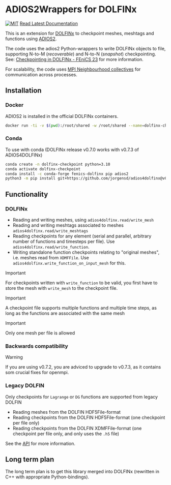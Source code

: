 # ADIOS2Wrappers for DOLFINx

[![MIT](https://img.shields.io/github/license/jorgensd/adios4dolfinx)](LICENSE)
[Read Latest Documentation](https://jsdokken.com/adios4dolfinx/)

This is an extension for [DOLFINx](https://github.com/FEniCS/dolfinx/) to checkpoint meshes, meshtags and functions using [ADIOS2](https://adios2.readthedocs.io/en/latest/).

The code uses the adios2 Python-wrappers to write DOLFINx objects to file, supporting N-to-M (_recoverable_) and N-to-N (_snapshot_) checkpointing.
See: [Checkpointing in DOLFINx - FEniCS 23](https://jsdokken.com/checkpointing-presentation/#/) for more information.

For scalability, the code uses [MPI Neighbourhood collectives](https://www.mpi-forum.org/docs/mpi-3.1/mpi31-report/node200.htm) for communication across processes.

## Installation

### Docker

ADIOS2 is installed in the official DOLFINx containers.

```bash
docker run -ti -v $(pwd):/root/shared -w /root/shared --name=dolfinx-checkpoint ghcr.io/fenics/dolfinx/dolfinx:nightly
```

### Conda

To use with conda (DOLFINx release v0.7.0 works with v0.7.3 of ADIOS4DOLFINx)

```bash
conda create -n dolfinx-checkpoint python=3.10
conda activate dolfinx-checkpoint
conda install -c conda-forge fenics-dolfinx pip adios2
python3 -m pip install git+https://github.com/jorgensd/adios4dolfinx@v0.7.2
```

## Functionality

### DOLFINx

- Reading and writing meshes, using `adios4dolfinx.read/write_mesh`
- Reading and writing meshtags associated to meshes `adios4dolfinx.read/write_meshtags`
- Reading checkpoints for any element (serial and parallel, arbitrary number of functions and timesteps per file). Use `adios4dolfinx.read/write_function`.
- Writing standalone function checkpoints relating to "original meshes", i.e. meshes read from `XDMFFile`. Use `adios4dolfinx.write_function_on_input_mesh` for this.

> [!IMPORTANT]  
> For checkpoints written with `write_function` to be valid, you first have to store the mesh with `write_mesh` to the checkpoint file.

> [!IMPORTANT]  
> A checkpoint file supports multiple functions and multiple time steps, as long as the functions are associated with the same mesh

> [!IMPORTANT]  
> Only one mesh per file is allowed

### Backwards compatibility

> [!WARNING]
> If you are using v0.7.2, you are adviced to upgrade to v0.7.3, as it contains som crucial fixes for openmpi.

### Legacy DOLFIN

Only checkpoints for `Lagrange` or `DG` functions are supported from legacy DOLFIN

- Reading meshes from the DOLFIN HDF5File-format
- Reading checkpoints from the DOLFIN HDF5File-format (one checkpoint per file only)
- Reading checkpoints from the DOLFIN XDMFFile-format (one checkpoint per file only, and only uses the `.h5` file)

See the [API](./docs/api) for more information.

## Long term plan

The long term plan is to get this library merged into DOLFINx (rewritten in C++ with appropriate Python-bindings).
